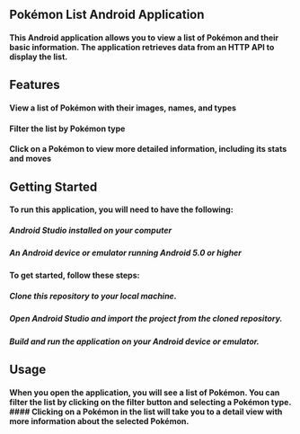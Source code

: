 ## Pokémon List Android Application

#### This Android application allows you to view a list of Pokémon and their basic information. The application retrieves data from an HTTP API to display the list.

## Features

#### View a list of Pokémon with their images, names, and types
#### Filter the list by Pokémon type
#### Click on a Pokémon to view more detailed information, including its stats and moves

## Getting Started

#### To run this application, you will need to have the following:

##### Android Studio installed on your computer
##### An Android device or emulator running Android 5.0 or higher

#### To get started, follow these steps:

##### Clone this repository to your local machine.
##### Open Android Studio and import the project from the cloned repository.
##### Build and run the application on your Android device or emulator.

## Usage

#### When you open the application, you will see a list of Pokémon. You can filter the list by clicking on the filter button and selecting a Pokémon type. #### Clicking on a Pokémon in the list will take you to a detail view with more information about the selected Pokémon.
